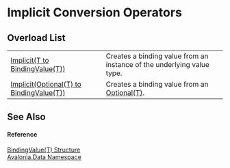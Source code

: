 # Implicit Conversion Operators


## Overload List
<table>
<tr>
<td><a href="M_Avalonia_Data_BindingValue_1_op_Implicit_1">Implicit(T to BindingValue(T))</a></td>
<td>Creates a binding value from an instance of the underlying value type.</td>
</tr>
<tr>
<td><a href="M_Avalonia_Data_BindingValue_1_op_Implicit">Implicit(Optional(T) to BindingValue(T))</a></td>
<td>Creates a binding value from an <a href="T_Avalonia_Data_Optional_1">Optional(T)</a>.</td>
</tr>
</table>

## See Also


#### Reference
<a href="T_Avalonia_Data_BindingValue_1">BindingValue(T) Structure</a>  
<a href="N_Avalonia_Data">Avalonia.Data Namespace</a>  
